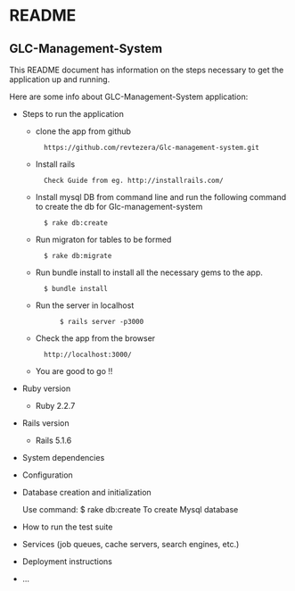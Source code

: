 # README

## GLC-Management-System

This README document has information on the steps necessary to get the
application up and running.

Here are some info about GLC-Management-System application:

* Steps to run the application
	
	- clone the app from github

			https://github.com/revtezera/Glc-management-system.git

	- Install rails

			Check Guide from eg. http://installrails.com/

	- Install mysql DB from command line and run the following command to create the db for Glc-management-system

			$ rake db:create

	- Run migraton for tables to be formed

			$ rake db:migrate

	- Run bundle install to install all the necessary gems to the app.

			$ bundle install

	- Run the server in localhost

		        $ rails server -p3000

	- Check the app from the browser

			http://localhost:3000/

	- You are good to go !!

* Ruby version

	- Ruby 2.2.7

* Rails version

	- Rails 5.1.6

* System dependencies

* Configuration

* Database creation and initialization

	Use command: 
	$ rake db:create 
	To create Mysql database

* How to run the test suite

* Services (job queues, cache servers, search engines, etc.)

* Deployment instructions

* ...
